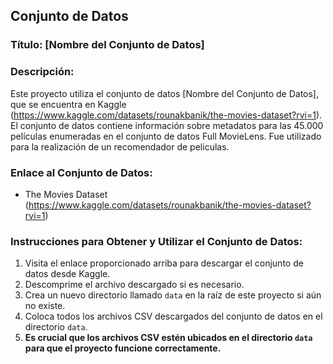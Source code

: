 ## Conjunto de Datos

### Título: [Nombre del Conjunto de Datos]

### Descripción:
Este proyecto utiliza el conjunto de datos [Nombre del Conjunto de Datos], que se encuentra en Kaggle (https://www.kaggle.com/datasets/rounakbanik/the-movies-dataset?rvi=1). El conjunto de datos contiene información sobre metadatos para las 45.000 películas enumeradas en el conjunto de datos Full MovieLens. Fue utilizado para la realización de un recomendador de peliculas.

### Enlace al Conjunto de Datos:
- The Movies Dataset (https://www.kaggle.com/datasets/rounakbanik/the-movies-dataset?rvi=1)

### Instrucciones para Obtener y Utilizar el Conjunto de Datos:
1. Visita el enlace proporcionado arriba para descargar el conjunto de datos desde Kaggle.
2. Descomprime el archivo descargado si es necesario.
3. Crea un nuevo directorio llamado `data` en la raíz de este proyecto si aún no existe.
4. Coloca todos los archivos CSV descargados del conjunto de datos en el directorio `data`.
5. **Es crucial que los archivos CSV estén ubicados en el directorio `data` para que el proyecto funcione correctamente.**